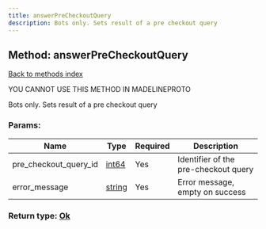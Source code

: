 ```yaml
---
title: answerPreCheckoutQuery
description: Bots only. Sets result of a pre checkout query
---
```

## Method: answerPreCheckoutQuery  
[Back to methods index](index.md)


YOU CANNOT USE THIS METHOD IN MADELINEPROTO


Bots only. Sets result of a pre checkout query

### Params:

| Name     |    Type       | Required | Description |
|----------|---------------|----------|-------------|
|pre\_checkout\_query\_id|[int64](../constructors/int64.md) | Yes|Identifier of the pre-checkout query|
|error\_message|[string](../types/string.md) | Yes|Error message, empty on success|


### Return type: [Ok](../types/Ok.md)

